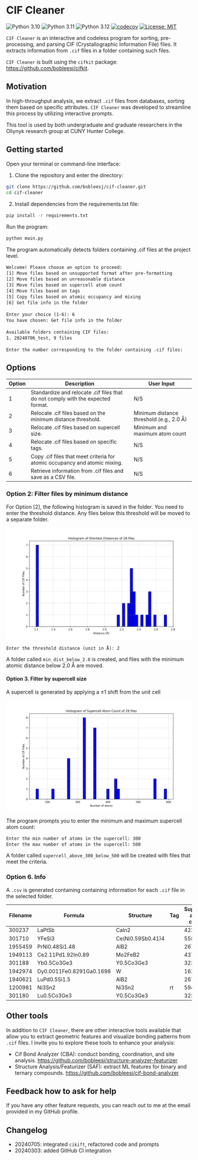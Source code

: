 # CIF Cleaner

<!-- ![Integration Tests](https://github.com/bobleesj/cif-cleaner/actions/workflows/python-run-pytest.yml/badge.svg) -->

![Python 3.10](https://img.shields.io/badge/python-3.10-blue.svg)
![Python 3.11](https://img.shields.io/badge/python-3.11-blue.svg)
![Python 3.12](https://img.shields.io/badge/python-3.12-blue.svg)
[![codecov](https://codecov.io/gh/bobleesj/cif-cleaner/graph/badge.svg?token=3KDQ4344V5)](https://codecov.io/gh/bobleesj/cif-cleaner)
[![License: MIT](https://img.shields.io/badge/License-MIT-yellow.svg)](https://github.com/bobleesj/cif-cleaner/blob/main/LICENSE)

`CIF Cleaner` is an interactive and codeless program for sorting,
pre-processing, and parsing CIF (Crystallographic Information File) files. It
extracts information from `.cif` files in a folder containing such files.

`CIF Cleaner` is built using the `cifkit` package:
https://github.com/bobleesj/cifkit.

## Motivation

In high-throughput analysis, we extract `.cif` files from databases, sorting
them based on specific attributes. `CIF Cleaner` was developed to streamline
this process by utilizing interactive prompts.

This tool is used by both undergraduate and graduate researchers in the Oliynyk
research group at CUNY Hunter College.

## Getting started

Open your terminal or command-line interface:

1. Clone the repository and enter the directory:

```bash
git clone https://github.com/bobleesj/cif-cleaner.git
cd cif-cleaner
```

2. Install dependencies from the requirements.txt file:

```bash
pip install -r requirements.txt
```

Run the program:

```bash
python main.py
```

The program automatically detects folders containing .cif files at the project
level.

```text
Welcome! Please choose an option to proceed:
[1] Move files based on unsupported format after pre-formatting
[2] Move files based on unreasonable distance
[3] Move files based on supercell atom count
[4] Move files based on tags
[5] Copy files based on atomic occupancy and mixing
[6] Get file info in the folder

Enter your choice (1-6): 6
You have chosen: Get file info in the folder

Available folders containing CIF files:
1. 20240706_test, 9 files

Enter the number corresponding to the folder containing .cif files:
```

## **Options**

| Option | Description                                                                      | User Input                               |
| ------ | -------------------------------------------------------------------------------- | ---------------------------------------- |
| 1      | Standardize and relocate .cif files that do not comply with the expected format. | N/S                                      |
| 2      | Relocate .cif files based on the minimum distance threshold.                     | Minimum distance threshold (e.g., 2.0 Å) |
| 3      | Relocate .cif files based on supercell size.                                     | Minimum and maximum atom count           |
| 4      | Relocate .cif files based on specific tags.                                      | N/S                                      |
| 5      | Copy .cif files that meet criteria for atomic occupancy and atomic mixing.       | N/S                                      |
| 6      | Retrieve information from .cif files and save as a CSV file.                     | N/S                                      |

### Option 2: Filter files by minimum distance

For Option [2], the following histogram is saved in the folder. You need to
enter the threshold distance. Any files below this threshold will be moved to a
separate folder.

![histogram by minimum distance](assets/img/histogram-min-dist.png)

```text
Enter the threshold distance (unit in Å): 2
```

A folder called `min_dist_below_2.0` is created, and files with the minimum
atomic distance below 2.0 Å are moved.

#### Option 3. Filter by supercell size

A supercell is generated by applying a ±1 shift from the unit cell

![Supercell size ](assets/img/histogram-supercell-size.png)

The program prompts you to enter the minimum and maximum supercell atom count:

```text
Enter the min number of atoms in the supercell: 300
Enter the max number of atoms in the supercell: 500
```

A folder called `supercell_above_300_below_500` will be created with files that
meet the criteria.

### Option 6. Info

A `.csv` is generated containing containing information for each `.cif` file in
the selected folder.

| Filename | Formula                  | Structure         | Tag | Supercell atom count | Site mixing type                 | Composition type | Min distance (√Ö) | Processing time (s) |
| -------- | ------------------------ | ----------------- | --- | -------------------- | -------------------------------- | ---------------- | ----------------- | ------------------- |
| 300237   | LaPtSb                   | CaIn2             |     | 423                  | full_occupancy_atomic_mixing     | 3                | 2.727             | 0.301               |
| 301710   | YFeSi3                   | Ce(Ni0.59Sb0.41)4 |     | 558                  | full_occupancy_atomic_mixing     | 3                | 2.293             | 0.329               |
| 1955459  | PrNi0.48Si1.48           | AlB2              |     | 267                  | deficiency_atomic_mixing         | 3                | 2.328             | 0.181               |
| 1949113  | Ce2.11Pd1.92In0.89       | Mo2FeB2           |     | 437                  | deficiency_atomic_mixing         | 3                | 2.431             | 0.254               |
| 301188   | Yb0.5Co3Ge3              | Y0.5Co3Ge3        |     | 323                  | deficiency_without_atomic_mixing | 3                | 1.2               | 0.183               |
| 1942974  | Dy0.0011Fe0.8291Ga0.1698 | W                 |     | 162                  | full_occupancy_atomic_mixing     | 3                | 2.514             | 0.032               |
| 1940621  | LuPd0.5Si1.5             | AlB2              |     | 267                  | deficiency_atomic_mixing         | 3                | 2.325             | 0.186               |
| 1200981  | Ni3Sn2                   | Ni3Sn2            | rt  | 594                  | full_occupancy                   | 2                | 2.503             | 0.317               |
| 301180   | Lu0.5Co3Ge3              | Y0.5Co3Ge3        |     | 323                  | deficiency_without_atomic_mixing | 3                | 1.197             | 0.187               |

## Other tools

In addition to `CIF Cleaner`, there are other interactive tools available that
allow you to extract geometric features and visualize bonding patterns from
`.cif` files. I invite you to explore these tools to enhance your analysis:

- Cif Bond Analyzer (CBA): conduct bonding, coordination, and site analysis.
  https://github.com/bobleesj/structure-analyzer-featurizer
- Structure Analysis/Featurizer (SAF): extract ML features for binary and
  ternary compounds. https://github.com/bobleesj/cif-bond-analyzer

## Feedback how to ask for help

If you have any other feature requests, you can reach out to me at the email
provided in my GitHub profile.

## Changelog

- 20240705: integrated `cikift`, refactored code and prompts
- 20240303: added GitHub CI integration
